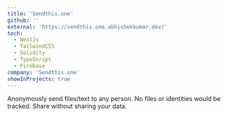 ```yaml
---
title: 'Sendthis.one'
github: ''
external: 'https://sendthis.one.abhishekkumar.dev/'
tech:
  - NextJs
  - TailwindCSS
  - Solidity
  - TypeScript
  - Firebase
company: 'Sendthis.one'
showInProjects: true
---
```


Anonymously send files/text to any person. No files or identities would be tracked. Share without sharing your data.
